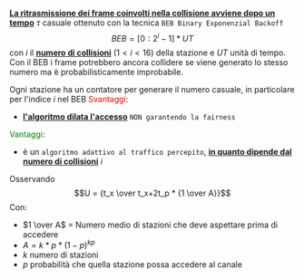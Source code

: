 <b><u>La ritrasmissione dei frame coinvolti nella collisione avviene dopo un tempo</u></b> $\tau$ casuale ottenuto con la tecnica `BEB Binary Exponenzial Backoff`
$$BEB = [0:2^i-1]*UT$$
con $i$ il <b><u>numero di collisioni</u></b> ($1<i<16$) della stazione e $UT$ unità di tempo. 
Con il BEB i frame potrebbero ancora collidere se viene generato lo stesso numero ma è probabilisticamente improbabile.

Ogni stazione ha un contatore per generare il numero casuale, in particolare per l'indice $i$ nel BEB
<span style=color:red>Svantaggi</span>: 
- <b><u>l'algoritmo dilata l'accesso</u></b> `NON garantendo la fairness`

<span style=color:green>Vantaggi</span>: 
 - è un `algoritmo adattivo al traffico percepito`, <b><u>in quanto dipende dal numero di collisioni</u></b> $i$

Osservando $$U = {t_x \over t_x+2t_p * {1 \over A}}$$
Con: 
- $1 \over A$ = Numero medio di stazioni che deve aspettare prima di accedere
- $A= k*p * (1-p)^{kp}$
- $k$ numero di stazioni
- $p$ probabilità che quella stazione possa accedere al canale 